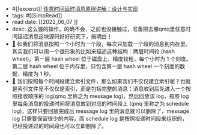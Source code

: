 - #[[excerpt]] [任意时间延时消息原理讲解：设计与实现](https://mp.weixin.qq.com/s?__biz=MzU2NjIzNDk5NQ==&mid=2247486449&idx=1&sn=489b5e17521d2b961fa21e1e5be8a082&scene=21#wechat_redirect)
- tags: #[[SimpRead]]
- read date: [[2022_06_07  ]]
- desc: 这么骚的操作，的确不会，之前也没接触过，准备把去哪qmq里任意时间延迟消息这块源码好好研究下，搞明白！
- [📌](<http://localhost:7026/reading/8?title=任意时间延时消息原理讲解：设计与实现#id=1654566955824>)  如我们将消息按照一个小时为一个段，每次只加载一个段的消息到内存里。其实我们可以用一个很形象的比如来描述这种结构：两层时间轮 (hash wheel)。第一层 hash wheel 位于磁盘上，精度较粗，每个小时为 1 个刻度。第二层 hash wheel 位于内存里，只包含第一层 hash wheel 一个刻度的数据，精度为 1 秒。
- [📌](<http://localhost:7026/reading/8?title=任意时间延时消息原理讲解：设计与实现#id=1654567136049>)  我们按照每个时间段建立索引文件，那么如果我们不仅仅建立索引呢？也就是索引文件里不仅仅是索引，而是包括完整的消息：消息收到后先进入一个按照接收顺序的 log(qmq 里称之为 message log)，然后回放该 log，按照 log 里每条消息的投递时间将消息放到对应的时间段上 (qmq 里称之为 schedule log)，这样只要回放完成后 message log 里的消息就可以删除了，message log 只需要保留很少的内容，而 schedule log 是按照投递时间段来组织的，已经投递过的时间段也可以立即删除了。